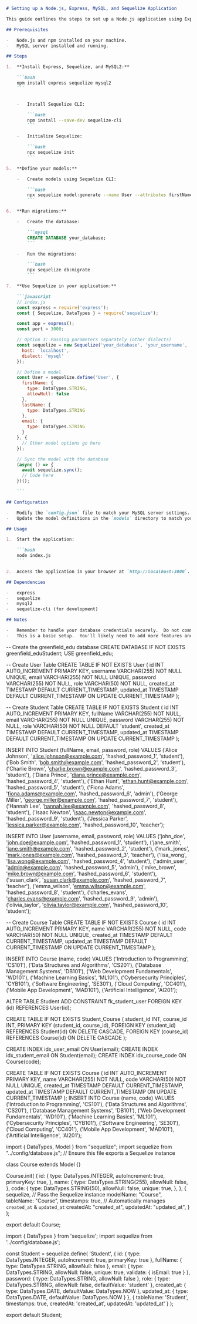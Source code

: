 ```markdown
# Setting up a Node.js, Express, MySQL, and Sequelize Application

This guide outlines the steps to set up a Node.js application using Express as the web framework, MySQL as the database, and Sequelize as the ORM.

## Prerequisites

-   Node.js and npm installed on your machine.
-   MySQL server installed and running.

## Steps

1.  **Install Express, Sequelize, and MySQL2:**

    ```bash
    npm install express sequelize mysql2
    ```


    -   Install Sequelize CLI:

        ```bash
        npm install --save-dev sequelize-cli
        ```

    -   Initialize Sequelize:

        ```bash
        npx sequelize init
        ```

5.  **Define your models:**

    -   Create models using Sequelize CLI:

        ```bash
        npx sequelize model:generate --name User --attributes firstName:string,lastName:string,email:string
        ```

6.  **Run migrations:**

    -   Create the database:

        ```mysql
        CREATE DATABASE your_database;
        ```

    -   Run the migrations:

        ```bash
        npx sequelize db:migrate
        ```

7.  **Use Sequelize in your application:**

    ```javascript
    // index.js
    const express = require('express');
    const { Sequelize, DataTypes } = require('sequelize');

    const app = express();
    const port = 3000;

    // Option 3: Passing parameters separately (other dialects)
    const sequelize = new Sequelize('your_database', 'your_username', 'your_password', {
      host: 'localhost',
      dialect: 'mysql'
    });

    // Define a model
    const User = sequelize.define('User', {
      firstName: {
        type: DataTypes.STRING,
        allowNull: false
      },
      lastName: {
        type: DataTypes.STRING
      },
      email: {
        type: DataTypes.STRING
      }
    }, {
      // Other model options go here
    });

    // Sync the model with the database
    (async () => {
      await sequelize.sync();
      // Code here
    })();

    ```

## Configuration

-   Modify the `config.json` file to match your MySQL server settings.
-   Update the model definitions in the `models` directory to match your data structure.

## Usage

1.  Start the application:

    ```bash
    node index.js
    ```

2.  Access the application in your browser at `http://localhost:3000`.

## Dependencies

-   express
-   sequelize
-   mysql2
-   sequelize-cli (for development)

## Notes

-   Remember to handle your database credentials securely.  Do not commit them to your repository.
-   This is a basic setup.  You'll likely need to add more features and error handling for a production application.
```


-- Create the greenfield_edu database
CREATE DATABASE IF NOT EXISTS greenfield_eduStudent;
USE greenfield_edu;

-- Create User Table
CREATE TABLE IF NOT EXISTS User (
    id INT AUTO_INCREMENT PRIMARY KEY,
    username VARCHAR(255) NOT NULL UNIQUE,
    email VARCHAR(255) NOT NULL UNIQUE,
    password VARCHAR(255) NOT NULL,
    role VARCHAR(50) NOT NULL,
    created_at TIMESTAMP DEFAULT CURRENT_TIMESTAMP,
    updated_at TIMESTAMP DEFAULT CURRENT_TIMESTAMP ON UPDATE CURRENT_TIMESTAMP
);

-- Create Student Table
CREATE TABLE IF NOT EXISTS Student (
    id INT AUTO_INCREMENT PRIMARY KEY,
    fullName VARCHAR(255) NOT NULL,
    email VARCHAR(255) NOT NULL UNIQUE,
    password VARCHAR(255) NOT NULL,
    role VARCHAR(50) NOT NULL DEFAULT 'student',
    created_at TIMESTAMP DEFAULT CURRENT_TIMESTAMP,
    updated_at TIMESTAMP DEFAULT CURRENT_TIMESTAMP ON UPDATE CURRENT_TIMESTAMP
);

INSERT INTO Student (fullName, email, password, role) VALUES
('Alice Johnson', 'alice.johnson@example.com', 'hashed_password_1', 'student'),
('Bob Smith', 'bob.smith@example.com', 'hashed_password_2', 'student'),
('Charlie Brown', 'charlie.brown@example.com', 'hashed_password_3', 'student'),
('Diana Prince', 'diana.prince@example.com', 'hashed_password_4', 'student'),
('Ethan Hunt', 'ethan.hunt@example.com', 'hashed_password_5', 'student'),
('Fiona Adams', 'fiona.adams@example.com', 'hashed_password_6', 'admin'),
('George Miller', 'george.miller@example.com', 'hashed_password_7', 'student'),
('Hannah Lee', 'hannah.lee@example.com', 'hashed_password_8', 'student'),
('Isaac Newton', 'isaac.newton@example.com', 'hashed_password_9', 'student'),
('Jessica Parker', 'jessica.parker@example.com', 'hashed_password_10', 'teacher');


INSERT INTO User (username, email, password, role) VALUES
('john_doe', 'john.doe@example.com', 'hashed_password_1', 'student'),
('jane_smith', 'jane.smith@example.com', 'hashed_password_2', 'student'),
('mark_jones', 'mark.jones@example.com', 'hashed_password_3', 'teacher'),
('lisa_wong', 'lisa.wong@example.com', 'hashed_password_4', 'student'),
('admin_user', 'admin@example.com', 'hashed_password_5', 'admin'),
('mike_brown', 'mike.brown@example.com', 'hashed_password_6', 'student'),
('susan_clark', 'susan.clark@example.com', 'hashed_password_7', 'teacher'),
('emma_wilson', 'emma.wilson@example.com', 'hashed_password_8', 'student'),
('charles_evans', 'charles.evans@example.com', 'hashed_password_9', 'admin'),
('olivia_taylor', 'olivia.taylor@example.com', 'hashed_password_10', 'student');


-- Create Course Table
CREATE TABLE IF NOT EXISTS Course (
    id INT AUTO_INCREMENT PRIMARY KEY,
    name VARCHAR(255) NOT NULL,
    code VARCHAR(50) NOT NULL UNIQUE,
    created_at TIMESTAMP DEFAULT CURRENT_TIMESTAMP,
    updated_at TIMESTAMP DEFAULT CURRENT_TIMESTAMP ON UPDATE CURRENT_TIMESTAMP
);

INSERT INTO Course (name, code) VALUES
('Introduction to Programming', 'CS101'),
('Data Structures and Algorithms', 'CS201'),
('Database Management Systems', 'DB101'),
('Web Development Fundamentals', 'WD101'),
('Machine Learning Basics', 'ML101'),
('Cybersecurity Principles', 'CYB101'),
('Software Engineering', 'SE301'),
('Cloud Computing', 'CC401'),
('Mobile App Development', 'MAD101'),
('Artificial Intelligence', 'AI201');


ALTER TABLE Student ADD CONSTRAINT fk_student_user FOREIGN KEY (id) REFERENCES User(id);

CREATE TABLE IF NOT EXISTS Student_Course (
    student_id INT,
    course_id INT,
    PRIMARY KEY (student_id, course_id),
    FOREIGN KEY (student_id) REFERENCES Student(id) ON DELETE CASCADE,
    FOREIGN KEY (course_id) REFERENCES Course(id) ON DELETE CASCADE
);

CREATE INDEX idx_user_email ON User(email);
CREATE INDEX idx_student_email ON Student(email);
CREATE INDEX idx_course_code ON Course(code);


CREATE TABLE IF NOT EXISTS Course (
    id INT AUTO_INCREMENT PRIMARY KEY,
    name VARCHAR(255) NOT NULL,
    code VARCHAR(50) NOT NULL UNIQUE,
    created_at TIMESTAMP DEFAULT CURRENT_TIMESTAMP,
    updated_at TIMESTAMP DEFAULT CURRENT_TIMESTAMP ON UPDATE CURRENT_TIMESTAMP
);
INSERT INTO Course (name, code) VALUES
('Introduction to Programming', 'CS101'),
('Data Structures and Algorithms', 'CS201'),
('Database Management Systems', 'DB101'),
('Web Development Fundamentals', 'WD101'),
('Machine Learning Basics', 'ML101'),
('Cybersecurity Principles', 'CYB101'),
('Software Engineering', 'SE301'),
('Cloud Computing', 'CC401'),
('Mobile App Development', 'MAD101'),
('Artificial Intelligence', 'AI201');



import { DataTypes, Model } from "sequelize";
import sequelize from "../config/database.js"; // Ensure this file exports a Sequelize instance

class Course extends Model {}

Course.init(
  {
    id: {
      type: DataTypes.INTEGER,
      autoIncrement: true,
      primaryKey: true,
    },
    name: {
      type: DataTypes.STRING(255),
      allowNull: false,
    },
    code: {
      type: DataTypes.STRING(50),
      allowNull: false,
      unique: true,
    },
  },
  {
    sequelize, // Pass the Sequelize instance
    modelName: "Course",
    tableName: "Course",
    timestamps: true, // Automatically manages `created_at` & `updated_at`
    createdAt: "created_at",
    updatedAt: "updated_at",
  }
);

export default Course;


import { DataTypes } from 'sequelize';
import sequelize from '../config/database.js';

const Student = sequelize.define(
    'Student',
    {
        id: {
            type: DataTypes.INTEGER,
            autoIncrement: true,
            primaryKey: true
        },
        fullName: {
            type: DataTypes.STRING,
            allowNull: false
        },
        email: {
            type: DataTypes.STRING,
            allowNull: false,
            unique: true,
            validate: {
                isEmail: true
            }
        },
        password: {
            type: DataTypes.STRING,
            allowNull: false
        },
        role: {
            type: DataTypes.STRING,
            allowNull: false,
            defaultValue: 'student'
        },
        created_at: {
            type: DataTypes.DATE,
            defaultValue: DataTypes.NOW
        },
        updated_at: {
            type: DataTypes.DATE,
            defaultValue: DataTypes.NOW
        }
    },
    {
        tableName: 'Student',
        timestamps: true,
        createdAt: 'created_at',
        updatedAt: 'updated_at'
    }
);

export default Student;